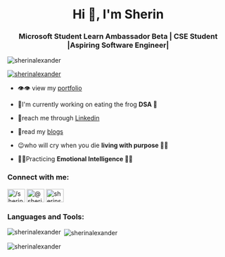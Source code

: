 <h1 align="center">Hi 👋, I'm Sherin</h1>
<h3 align="center">Microsoft Student Learn Ambassador Beta | CSE Student |Aspiring Software Engineer|</h3>

<p align="left"> <img src="https://komarev.com/ghpvc/?username=sherinalexander&label=Profile%20views&color=0e75b6&style=flat" alt="sherinalexander" /> </p>

<p align="left"> <a href="https://github.com/ryo-ma/github-profile-trophy"><img src="https://github-profile-trophy.vercel.app/?username=sherinalexander" alt="sherinalexander" /></a> </p>

- 👁️👁️ view my [portfolio](https://sherinalexander.github.io/)

- 🐸I'm currently working on eating the frog **DSA 🥁**

- 📱reach me through [Linkedin](https://www.linkedin.com/in/sherin-alexander-7a799a213/)

- 📝read my [blogs](https://hashnode.com/@sherinalexander)

- 😉who will cry when you die **living with purpose 🧘‍♂️**

- 🏋️‍♂️Practicing **Emotional Intelligence 🧠💡**

<h3 align="left">Connect with me:</h3>
<p align="left">
<a href="https://linkedin.com/in//sherin-alexander-7a799a213/" target="blank"><img align="center" src="https://raw.githubusercontent.com/rahuldkjain/github-profile-readme-generator/master/src/images/icons/Social/linked-in-alt.svg" alt="/sherin-alexander-7a799a213/" height="30" width="40" /></a>
<a href="https://hashnode.com/@sherinalexander" target="blank"><img align="center" src="https://raw.githubusercontent.com/rahuldkjain/github-profile-readme-generator/master/src/images/icons/Social/hashnode.svg" alt="@sherinalexander" height="30" width="40" /></a>
<a href="https://www.hackerrank.com/sherinsrilalexa1" target="blank"><img align="center" src="https://raw.githubusercontent.com/rahuldkjain/github-profile-readme-generator/master/src/images/icons/Social/hackerrank.svg" alt="sherinsrilalexa1" height="30" width="40" /></a>
</p>

<h3 align="left">Languages and Tools:</h3>


<p><img align="left" src="https://github-readme-stats.vercel.app/api/top-langs?username=sherinalexander&show_icons=true&locale=en&layout=compact" alt="sherinalexander" /></p>

<p>&nbsp;<img align="center" src="https://github-readme-stats.vercel.app/api?username=sherinalexander&show_icons=true&locale=en" alt="sherinalexander" /></p>

<p><img align="center" src="https://github-readme-streak-stats.herokuapp.com/?user=sherinalexander&" alt="sherinalexander" /></p>
